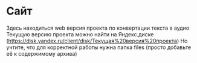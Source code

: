 # Сайт
Здесь находиться web версия проекта по конвертации текста в аудио
Текущую версию проекта можно найти на Яндекс.диске (https://disk.yandex.ru/client/disk/Текущая%20версия%20проекта)
Но учтите, что для корректной работы нужна папка files (просто добавьте её к содержимому архива)
